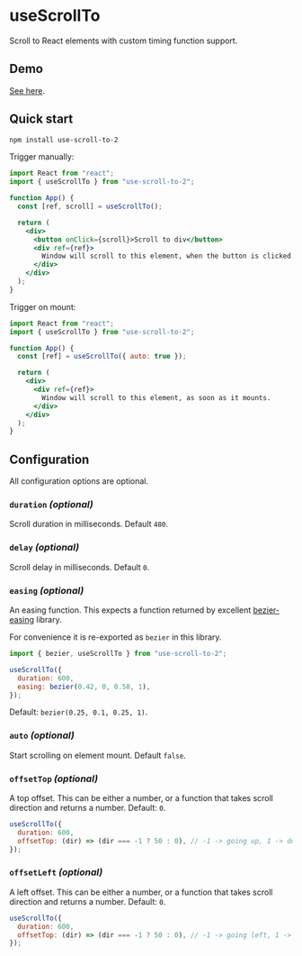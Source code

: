 # useScrollTo

Scroll to React elements with custom timing function support.

## Demo

[See here](https://g12i.github.io/use-scroll-to/).

## Quick start

```bash
npm install use-scroll-to-2
```

Trigger manually:

```jsx
import React from "react";
import { useScrollTo } from "use-scroll-to-2";

function App() {
  const [ref, scroll] = useScrollTo();

  return (
    <div>
      <button onClick={scroll}>Scroll to div</button>
      <div ref={ref}>
        Window will scroll to this element, when the button is clicked.
      </div>
    </div>
  );
}
```

Trigger on mount:

```jsx
import React from "react";
import { useScrollTo } from "use-scroll-to-2";

function App() {
  const [ref] = useScrollTo({ auto: true });

  return (
    <div>
      <div ref={ref}>
        Window will scroll to this element, as soon as it mounts.
      </div>
    </div>
  );
}
```

## Configuration

All configuration options are optional.

### `duration` _(optional)_

Scroll duration in milliseconds. Default `480`.

### `delay` _(optional)_

Scroll delay in milliseconds. Default `0`.

### `easing` _(optional)_

An easing function. This expects a function returned by excellent
[bezier-easing](https://www.npmjs.com/package/bezier-easing) library.

For convenience it is re-exported as `bezier` in this library.

```jsx
import { bezier, useScrollTo } from "use-scroll-to-2";

useScrollTo({
  duration: 600,
  easing: bezier(0.42, 0, 0.58, 1),
});
```

Default: `bezier(0.25, 0.1, 0.25, 1)`.

### `auto` _(optional)_

Start scrolling on element mount. Default `false`.

### `offsetTop` _(optional)_

A top offset. This can be either a number, or a function that takes scroll
direction and returns a number. Default: `0`.

```jsx
useScrollTo({
  duration: 600,
  offsetTop: (dir) => (dir === -1 ? 50 : 0), // -1 -> going up, 1 -> down
});
```

### `offsetLeft` _(optional)_

A left offset. This can be either a number, or a function that takes scroll
direction and returns a number. Default: `0`.

```jsx
useScrollTo({
  duration: 600,
  offsetTop: (dir) => (dir === -1 ? 50 : 0), // -1 -> going left, 1 -> right
});
```
